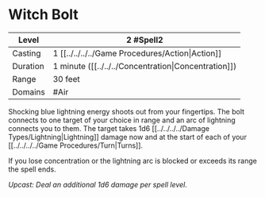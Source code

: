 # Witch Bolt

| Level     | 2 #Spell2                                            |
| --------- | ---------------------------------------------------- |
| Casting   | 1 [[../../../../Game Procedures/Action\|Action]]     |
| Duration  | 1 minute ([[../../../Concentration\|Concentration]]) |
| Range     | 30 feet                                              |
| Domains   | #Air                                                 |

Shocking blue lightning energy shoots out from your fingertips. The bolt connects to one target of your choice in range and an arc of lightning connects you to them. The target takes 1d6 [[../../../../Damage Types/Lightning\|Lightning]] damage now and at the start of each of your [[../../../../Game Procedures/Turn\|Turns]]. 

If you lose concentration or the lightning arc is blocked or exceeds its range the spell ends.

*Upcast: Deal an additional 1d6 damage per spell level.*